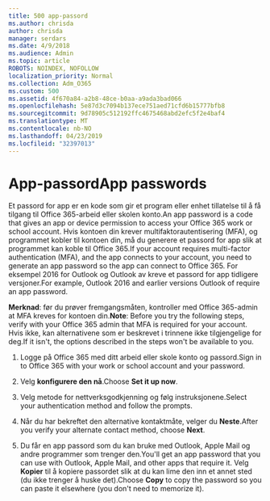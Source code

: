 ```yaml
---
title: 500 app-passord
ms.author: chrisda
author: chrisda
manager: serdars
ms.date: 4/9/2018
ms.audience: Admin
ms.topic: article
ROBOTS: NOINDEX, NOFOLLOW
localization_priority: Normal
ms.collection: Adm_O365
ms.custom: 500
ms.assetid: 4f670a84-a2b8-48ce-b0aa-a9ada3bad066
ms.openlocfilehash: 5e87d3c7094b137ece751aed71cfd6b15777bfb8
ms.sourcegitcommit: 9d78905c512192ffc4675468abd2efc5f2e4baf4
ms.translationtype: MT
ms.contentlocale: nb-NO
ms.lasthandoff: 04/23/2019
ms.locfileid: "32397013"
---
```

# <a name="app-passwords"></a><span data-ttu-id="dfae3-102">App-passord</span><span class="sxs-lookup"><span data-stu-id="dfae3-102">App passwords</span></span>

<span data-ttu-id="dfae3-103">Et passord for app er en kode som gir et program eller enhet tillatelse til å få tilgang til Office 365-arbeid eller skolen konto.</span><span class="sxs-lookup"><span data-stu-id="dfae3-103">An app password is a code that gives an app or device permission to access your Office 365 work or school account.</span></span> <span data-ttu-id="dfae3-104">Hvis kontoen din krever multifaktorautentisering (MFA), og programmet kobler til kontoen din, må du generere et passord for app slik at programmet kan koble til Office 365.</span><span class="sxs-lookup"><span data-stu-id="dfae3-104">If your account requires multi-factor authentication (MFA), and the app connects to your account, you need to generate an app password so the app can connect to Office 365.</span></span> <span data-ttu-id="dfae3-105">For eksempel 2016 for Outlook og Outlook av kreve et passord for app tidligere versjoner.</span><span class="sxs-lookup"><span data-stu-id="dfae3-105">For example, Outlook 2016 and earlier versions Outlook of require an app password.</span></span>

 <span data-ttu-id="dfae3-106">**Merknad**: før du prøver fremgangsmåten, kontroller med Office 365-admin at MFA kreves for kontoen din.</span><span class="sxs-lookup"><span data-stu-id="dfae3-106">**Note**: Before you try the following steps, verify with your Office 365 admin that MFA is required for your account.</span></span> <span data-ttu-id="dfae3-107">Hvis ikke, kan alternativene som er beskrevet i trinnene ikke tilgjengelige for deg.</span><span class="sxs-lookup"><span data-stu-id="dfae3-107">If it isn't, the options described in the steps won't be available to you.</span></span>

1. <span data-ttu-id="dfae3-108">Logge på Office 365 med ditt arbeid eller skole konto og passord.</span><span class="sxs-lookup"><span data-stu-id="dfae3-108">Sign in to Office 365 with your work or school account and your password.</span></span>

2. <span data-ttu-id="dfae3-109">Velg **konfigurere den nå**.</span><span class="sxs-lookup"><span data-stu-id="dfae3-109">Choose **Set it up now**.</span></span>

3. <span data-ttu-id="dfae3-110">Velg metode for nettverksgodkjenning og følg instruksjonene.</span><span class="sxs-lookup"><span data-stu-id="dfae3-110">Select your authentication method and follow the prompts.</span></span>

4. <span data-ttu-id="dfae3-111">Når du har bekreftet den alternative kontaktmåte, velger du **Neste**.</span><span class="sxs-lookup"><span data-stu-id="dfae3-111">After you verify your alternate contact method, choose **Next**.</span></span>

5. <span data-ttu-id="dfae3-112">Du får en app passord som du kan bruke med Outlook, Apple Mail og andre programmer som trenger den.</span><span class="sxs-lookup"><span data-stu-id="dfae3-112">You'll get an app password that you can use with Outlook, Apple Mail, and other apps that require it.</span></span> <span data-ttu-id="dfae3-113">Velg **Kopier** til å kopiere passordet slik at du kan lime den inn et annet sted (du ikke trenger å huske det).</span><span class="sxs-lookup"><span data-stu-id="dfae3-113">Choose **Copy** to copy the password so you can paste it elsewhere (you don't need to memorize it).</span></span>
